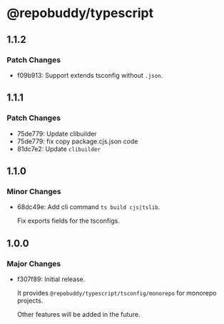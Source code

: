 # @repobuddy/typescript

## 1.1.2

### Patch Changes

- f09b913: Support extends tsconfig without `.json`.

## 1.1.1

### Patch Changes

- 75de779: Update clibuilder
- 75de779: fix copy package.cjs.json code
- 81dc7e2: Update `clibuilder`

## 1.1.0

### Minor Changes

- 68dc49e: Add cli command `ts build cjs|tslib`.

  Fix exports fields for the tsconfigs.

## 1.0.0

### Major Changes

- f307f89: Initial release.

  It provides `@repobuddy/typescript/tsconfig/monorepo` for monorepo projects.

  Other features will be added in the future.
